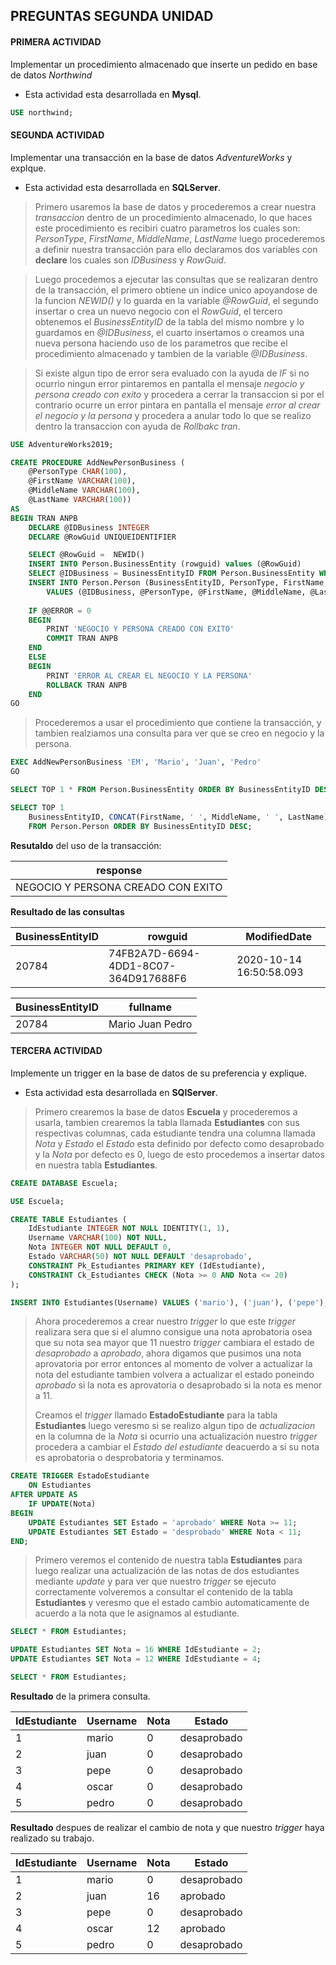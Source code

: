 ## PREGUNTAS SEGUNDA UNIDAD


#### PRIMERA ACTIVIDAD
Implementar un procedimiento almacenado que inserte un pedido en base de datos *Northwind*

- Esta actividad esta desarrollada en **Mysql**.

```sql
USE northwind;

```

#### SEGUNDA ACTIVIDAD
Implementar una transacción en la base de datos *AdventureWorks* y explque.

- Esta actividad esta desarrollada en **SQLServer**.

> Primero usaremos la base de datos y procederemos a crear nuestra *transaccion* dentro de un procedimiento almacenado, lo que haces este procedimiento es recibiri cuatro parametros los cuales son: *PersonType*, *FirstName*, *MiddleName*, *LastName* luego procederemos a definir nuestra transacción para ello declaramos dos variables con **declare** los cuales son *IDBusiness* y *RowGuid*.

> Luego procedemos a ejecutar las consultas que se realizaran dentro de la transacción, el primero obtiene un indice unico apoyandose de la funcion *NEWID()* y lo guarda en la variable *@RowGuid*, el segundo insertar o crea un nuevo negocio con el *RowGuid*, el tercero obtenemos el *BusinessEntityID* de la tabla del mismo nombre y lo guardamos en  *@IDBusiness*, el cuarto insertamos o creamos una nueva persona haciendo uso de los parametros que recibe el procedimiento almacenado y tambien de la variable *@IDBusiness*.

> Si existe algun tipo de error sera evaluado con la ayuda de *IF* si no ocurrio ningun error pintaremos en pantalla el mensaje *negocio y persona creado con exito* y procedera a cerrar la transaccion si por el contrario ocurre un error pintara en pantalla el mensaje *error al crear el negocio y la persona* y procedera a anular todo lo que se realizo dentro la transaccion con ayuda de *Rollbakc tran*.

```sql
USE AdventureWorks2019;

CREATE PROCEDURE AddNewPersonBusiness (
    @PersonType CHAR(100),
    @FirstName VARCHAR(100),
    @MiddleName VARCHAR(100),
    @LastName VARCHAR(100)) 
AS
BEGIN TRAN ANPB
	DECLARE @IDBusiness INTEGER
	DECLARE @RowGuid UNIQUEIDENTIFIER

	SELECT @RowGuid =  NEWID()
	INSERT INTO Person.BusinessEntity (rowguid) values (@RowGuid)
	SELECT @IDBusiness = BusinessEntityID FROM Person.BusinessEntity WHERE rowguid = @RowGuid
	INSERT INTO Person.Person (BusinessEntityID, PersonType, FirstName, MiddleName, LastName)
		VALUES (@IDBusiness, @PersonType, @FirstName, @MiddleName, @LastName);
	
    IF @@ERROR = 0
	BEGIN
		PRINT 'NEGOCIO Y PERSONA CREADO CON EXITO'
		COMMIT TRAN ANPB
	END
	ELSE
	BEGIN
		PRINT 'ERROR AL CREAR EL NEGOCIO Y LA PERSONA'
		ROLLBACK TRAN ANPB
	END
GO
```

> Procederemos a usar el procedimiento que contiene la transacción, y tambien  realziamos una consulta para ver que se creo en negocio y la persona.

```sql
EXEC AddNewPersonBusiness 'EM', 'Mario', 'Juan', 'Pedro'
GO

SELECT TOP 1 * FROM Person.BusinessEntity ORDER BY BusinessEntityID DESC;

SELECT TOP 1 
    BusinessEntityID, CONCAT(FirstName, ' ', MiddleName, ' ', LastName) AS fullname 
    FROM Person.Person ORDER BY BusinessEntityID DESC;
```

**Resutaldo** del uso de la transacción:

|              response             |
| --------------------------------- |
|NEGOCIO Y PERSONA CREADO CON EXITO | 


**Resultado de las consultas**

| BusinessEntityID |                rowguid               |       ModifiedDate      |
| ---------------- | ------------------------------------ | ----------------------- |
|      20784       | 74FB2A7D-6694-4DD1-8C07-364D917688F6 | 2020-10-14 16:50:58.093 |

| BusinessEntityID |     fullname     |
| ---------------- | ---------------- |
|      20784       | Mario Juan Pedro |


#### TERCERA ACTIVIDAD
Implemente un trigger en la base de datos de su preferencia y explique.

- Esta actividad esta desarrollada en **SQlServer**.

> Primero crearemos la base de datos **Escuela** y procederemos a usarla, tambien crearemos la tabla llamada **Estudiantes** con sus respectivas columnas, cada estudiante tendra una columna llamada *Nota* y *Estado* el *Estado* esta definido por defecto como desaprobado y la *Nota* por defecto es 0, luego de esto procedemos a insertar datos en nuestra tabla **Estudiantes**.
```sql
CREATE DATABASE Escuela;

USE Escuela;

CREATE TABLE Estudiantes (
	IdEstudiante INTEGER NOT NULL IDENTITY(1, 1),
	Username VARCHAR(100) NOT NULL,
	Nota INTEGER NOT NULL DEFAULT 0,
	Estado VARCHAR(50) NOT NULL DEFAULT 'desaprobado',
	CONSTRAINT Pk_Estudiantes PRIMARY KEY (IdEstudiante),
	CONSTRAINT Ck_Estudiantes CHECK (Nota >= 0 AND Nota <= 20)
);

INSERT INTO Estudiantes(Username) VALUES ('mario'), ('juan'), ('pepe'), ('oscar'), ('pedro');

```

> Ahora procederemos a crear nuestro *trigger* lo que este *trigger* realizara sera que si el alumno consigue una nota aprobatoria osea que su nota sea mayor que 11 nuestro *trigger* cambiara el estado de *desaprobado* a *aprobado*, ahora digamos que pusimos una nota aprovatoria por error entonces al momento de volver a actualizar la nota del estudiante tambien volvera a actualizar el estado poneindo *aprobado* si la nota es aprovatoria o desaprobado si la nota es menor a 11.
> 
> Creamos el *trigger* llamado **EstadoEstudiante** para la tabla **Estudiantes** luego veresmo si se realizo algun tipo de *actualizacion* en la columna de la *Nota* si ocurrio una actualización nuestro *trigger* procedera a cambiar el *Estado del estudiante* deacuerdo a si su nota es aprobatoria o desprobatoria y terminamos.

```sql
CREATE TRIGGER EstadoEstudiante
    ON Estudiantes
AFTER UPDATE AS
    IF UPDATE(Nota)
BEGIN
    UPDATE Estudiantes SET Estado = 'aprobado' WHERE Nota >= 11;
    UPDATE Estudiantes SET Estado = 'desprobado' WHERE Nota < 11;
END;
```
> Primero veremos el contenido de nuestra tabla **Estudiantes** para luego realizar una actualización de las notas de dos estudiantes mediante *update* y para ver que nuestro *trigger* se ejecuto correctamente volveremos a consultar el contenido de la tabla **Estudiantes** y veresmo que el estado cambio automaticamente de acuerdo a la nota que le asignamos al estudiante.

```sql
SELECT * FROM Estudiantes;

UPDATE Estudiantes SET Nota = 16 WHERE IdEstudiante = 2;
UPDATE Estudiantes SET Nota = 12 WHERE IdEstudiante = 4;

SELECT * FROM Estudiantes;
```

**Resultado** de la primera consulta.

|IdEstudiante | Username  | Nota |    Estado   |
| ----------- | --------- | ---- | ----------- | 
|      1      |   mario   |  0   | desaprobado |
|      2      |   juan	  |  0   | desaprobado |
|      3      |   pepe	  |  0   | desaprobado |
|      4      |   oscar   |  0   | desaprobado |
|      5      |   pedro   |  0   | desaprobado |

**Resultado** despues de realizar el cambio de nota y que nuestro *trigger* haya realizado su trabajo.

|IdEstudiante | Username  | Nota |    Estado   |
| ----------- | --------- | ---- | ----------- | 
|      1      |   mario   |  0   | desaprobado |
|      2      |   juan	  |  16  | aprobado    |
|      3      |   pepe	  |  0   | desaprobado |
|      4      |   oscar   |  12  | aprobado    |
|      5      |   pedro   |  0   | desaprobado |
